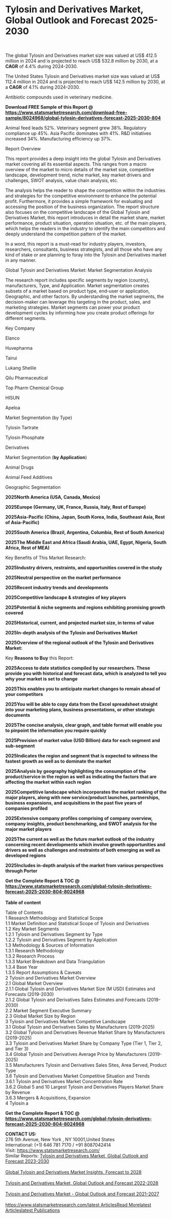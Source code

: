 <h1>Tylosin and Derivatives Market, Global Outlook and Forecast 2025-2030</h1><br/><p>The global Tylosin and Derivatives market size was valued at US$ 412.5 million in 2024 and is projected to reach US$ 532.8 million by 2030, at a <strong>CAGR</strong> of 4.4% during 2024-2030.</p><p>The United States Tylosin and Derivatives market size was valued at US$ 112.4 million in 2024 and is projected to reach US$ 142.5 million by 2030, at a <strong>CAGR</strong> of 4.1% during 2024-2030.</p><p>Antibiotic compounds used in veterinary medicine.</p><p><strong>Download FREE Sample of this Report @ <a href="https://www.statsmarketresearch.com/download-free-sample/8024968/global-tylosin-derivatives-forecast-2025-2030-804">https://www.statsmarketresearch.com/download-free-sample/8024968/global-tylosin-derivatives-forecast-2025-2030-804</a></strong></p><p>Animal feed leads 52%. Veterinary segment grew 38%. Regulatory compliance up 45%. Asia Pacific dominates with 41%. R&D initiatives increased 34%. Manufacturing efficiency up 37%.</p><p>Report Overview</p><p>This report provides a deep insight into the global Tylosin and Derivatives market covering all its essential aspects. This ranges from a macro overview of the market to micro details of the market size, competitive landscape, development trend, niche market, key market drivers and challenges, SWOT analysis, value chain analysis, etc.</p><p>The analysis helps the reader to shape the competition within the industries and strategies for the competitive environment to enhance the potential profit. Furthermore, it provides a simple framework for evaluating and accessing the position of the business organization. The report structure also focuses on the competitive landscape of the Global Tylosin and Derivatives Market, this report introduces in detail the market share, market performance, product situation, operation situation, etc. of the main players, which helps the readers in the industry to identify the main competitors and deeply understand the competition pattern of the market.</p><p>In a word, this report is a must-read for industry players, investors, researchers, consultants, business strategists, and all those who have any kind of stake or are planning to foray into the Tylosin and Derivatives market in any manner.</p><p>Global Tylosin and Derivatives Market: Market Segmentation Analysis</p><p>The research report includes specific segments by region (country), manufacturers, Type, and Application. Market segmentation creates subsets of a market based on product type, end-user or application, Geographic, and other factors. By understanding the market segments, the decision-maker can leverage this targeting in the product, sales, and marketing strategies. Market segments can power your product development cycles by informing how you create product offerings for different segments.</p><p>Key Company</p><p>Elanco</p><p>Huvepharma</p><p>Tairui</p><p>Lukang Shelile</p><p>Qilu Pharmaceutical</p><p>Top Pharm Chemical Group</p><p>HISUN</p><p>Apeloa</p><p>Market Segmentation (by Type)</p><p>Tylosin Tartrate</p><p>Tylosin Phosphate</p><p>Derivatives</p><p>Market Segmentation (<strong>by Application</strong>)</p><p>Animal Drugs</p><p>Animal Feed Additives</p><p>Geographic Segmentation</p><p><strong>2025North America (USA, Canada, Mexico)</strong></p><p><strong>2025Europe (Germany, UK, France, Russia, Italy, Rest of Europe)</strong></p><p><strong>2025Asia-Pacific (China, Japan, South Korea, India, Southeast Asia, Rest of Asia-Pacific)</strong></p><p><strong>2025South America (Brazil, Argentina, Columbia, Rest of South America)</strong></p><p><strong>2025The Middle East and Africa (Saudi Arabia, UAE, Egypt, Nigeria, South Africa, Rest of MEA)</strong></p><p>Key Benefits of This Market Research:</p><p><strong>2025Industry drivers, restraints, and opportunities covered in the study</strong></p><p><strong>2025Neutral perspective on the market performance</strong></p><p><strong>2025Recent industry trends and developments</strong></p><p><strong>2025Competitive landscape & strategies of <strong>key players</strong></strong></p><p><strong>2025Potential & niche segments and regions exhibiting promising growth covered</strong></p><p><strong>2025Historical, current, and projected market size, in terms of value</strong></p><p><strong>2025In-depth analysis of the Tylosin and Derivatives Market</strong></p><p><strong>2025Overview of the regional outlook of the Tylosin and Derivatives Market:</strong></p><p>Key <strong>Reasons to Buy</strong> this Report:</p><p><strong>2025Access to date statistics compiled by our researchers. These provide you with historical and forecast data, which is analyzed to tell you why your market is set to change</strong></p><p><strong>2025This enables you to anticipate market changes to remain ahead of your competitors</strong></p><p><strong>2025You will be able to copy data from the Excel spreadsheet straight into your marketing plans, business presentations, or other strategic documents</strong></p><p><strong>2025The concise analysis, clear graph, and table format will enable you to pinpoint the information you require quickly</strong></p><p><strong>2025Provision of market value (USD Billion) data for each segment and sub-segment</strong></p><p><strong>2025Indicates the region and segment that is expected to witness the fastest growth as well as to dominate the market</strong></p><p><strong>2025Analysis by geography highlighting the consumption of the product/service in the region as well as indicating the factors that are affecting the market within each region</strong></p><p><strong>2025Competitive landscape which incorporates the market ranking of the <strong>major players</strong>, along with new service/product launches, partnerships, business expansions, and acquisitions in the past five years of companies profiled</strong></p><p><strong>2025Extensive company profiles comprising of company overview, company insights, product benchmarking, and SWOT analysis for the major market players</strong></p><p><strong>2025The current as well as the future market outlook of the industry concerning recent developments which involve growth opportunities and drivers as well as challenges and restraints of both emerging as well as developed regions</strong></p><p><strong>2025Includes in-depth analysis of the market from various perspectives through Porter</strong></p><div><b>Get the Complete Report & TOC @ <a href="https://www.statsmarketresearch.com/global-tylosin-derivatives-forecast-2025-2030-804-8024968">https://www.statsmarketresearch.com/global-tylosin-derivatives-forecast-2025-2030-804-8024968</a></b></div><br><b>Table of content</b><p>Table of Contents<br /> 1 Research Methodology and Statistical Scope<br /> 1.1 Market Definition and Statistical Scope of Tylosin and Derivatives<br /> 1.2 Key Market Segments<br /> 1.2.1 Tylosin and Derivatives Segment by Type<br /> 1.2.2 Tylosin and Derivatives Segment by Application<br /> 1.3 Methodology & Sources of Information<br /> 1.3.1 Research Methodology<br /> 1.3.2 Research Process<br /> 1.3.3 Market Breakdown and Data Triangulation<br /> 1.3.4 Base Year<br /> 1.3.5 Report Assumptions & Caveats<br /> 2 Tylosin and Derivatives Market Overview<br /> 2.1 Global Market Overview<br /> 2.1.1 Global Tylosin and Derivatives Market Size (M USD) Estimates and Forecasts (2019-2030)<br /> 2.1.2 Global Tylosin and Derivatives Sales Estimates and Forecasts (2019-2030)<br /> 2.2 Market Segment Executive Summary<br /> 2.3 Global Market Size by Region<br /> 3 Tylosin and Derivatives Market Competitive Landscape<br /> 3.1 Global Tylosin and Derivatives Sales by Manufacturers (2019-2025)<br /> 3.2 Global Tylosin and Derivatives Revenue Market Share by Manufacturers (2019-2025)<br /> 3.3 Tylosin and Derivatives Market Share by Company Type (Tier 1, Tier 2, and Tier 3)<br /> 3.4 Global Tylosin and Derivatives Average Price by Manufacturers (2019-2025)<br /> 3.5 Manufacturers Tylosin and Derivatives Sales Sites, Area Served, Product Type<br /> 3.6 Tylosin and Derivatives Market Competitive Situation and Trends<br /> 3.6.1 Tylosin and Derivatives Market Concentration Rate<br /> 3.6.2 Global 5 and 10 Largest Tylosin and Derivatives Players Market Share by Revenue<br /> 3.6.3 Mergers & Acquisitions, Expansion<br /> 4 Tylosin a<br><div><b>Get the Complete Report & TOC @ <a href="https://www.statsmarketresearch.com/global-tylosin-derivatives-forecast-2025-2030-804-8024968">https://www.statsmarketresearch.com/global-tylosin-derivatives-forecast-2025-2030-804-8024968</a></b></div></p> <b>CONTACT US:</b><br>276 5th Avenue, New York , NY 10001,United States<br>International: (+1) 646 781 7170 / +91 8087042414<br>Visit: <a href="https://www.statsmarketresearch.com/">https://www.statsmarketresearch.com/</a><br>Similar Reports: <a href="https://www.statsmarketresearch.com/global-tylosin-derivatives-forecast-2025-2030-804-8024968">Tylosin and Derivatives Market, Global Outlook and Forecast 2023-2030</a><br/><br/><a href="https://www.statsmarketresearch.com/global-tylosin-derivatives-forecast-2025-2030-804-8024968">Global Tylosin and Derivatives Market Insights, Forecast to 2028</a><br/><br/><a href="https://www.statsmarketresearch.com/global-tylosin-derivatives-forecast-2025-2030-804-8024968">Tylosin and Derivatives Market, Global Outlook and Forecast 2022-2028</a><br/><br/><a href="https://www.statsmarketresearch.com/global-tylosin-derivatives-forecast-2025-2030-804-8024968">Tylosin and Derivatives Market - Global Outlook and Forecast 2021-2027</a><br/><br/><a href="https://gyeongbokgung.com">https://www.statsmarketresearch.com/</a><a href="https://hallyeomaritime.com">latest Articles</a><a href="https://jingwansa.com">Read More</a><a href=https://nguoiviet.jp/">latest Articles</a><a href="https://www.intelmarketresearch.com/">latest Publications</a>